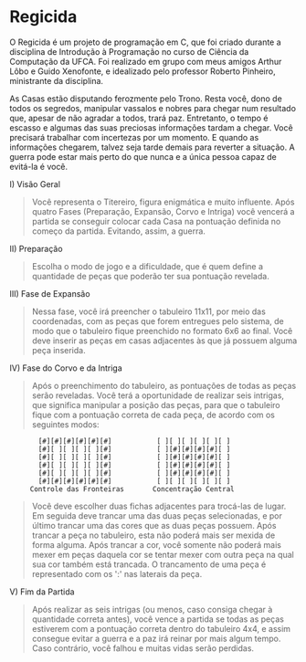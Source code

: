 # Regicida
O Regicida é um projeto de programação em C, que foi criado durante a disciplina de Introdução à Programação no curso de Ciência da Computação da UFCA. Foi realizado em grupo com meus amigos Arthur Lôbo e Guido Xenofonte, e idealizado pelo professor Roberto Pinheiro, ministrante da disciplina.

As Casas estão disputando ferozmente pelo Trono. Resta você, dono de todos os segredos, manipular vassalos e nobres para chegar num resultado que, apesar de não agradar a todos, trará paz. Entretanto, o tempo é escasso e algumas das suas preciosas informações tardam a chegar. Você precisará trabalhar com incertezas por um momento. E quando as informações chegarem, talvez seja tarde demais para reverter a situação. A guerra pode estar mais perto do que nunca e a única pessoa capaz de evitá-la é você.

I) Visão Geral
>Você representa o Titereiro, figura enigmática e muito influente. Após quatro Fases (Preparação, Expansão, Corvo e Intriga) você vencerá a partida se conseguir colocar cada Casa na pontuação definida no começo da partida. Evitando, assim, a guerra.

II) Preparação
>Escolha o modo de jogo e a dificuldade, que é quem define a quantidade de peças que poderão ter sua pontuação revelada.

III) Fase de Expansão
>Nessa fase, você irá preencher o tabuleiro 11x11, por meio das coordenadas, com as peças que forem entregues pelo sistema, de modo que o tabuleiro fique preenchido no formato 6x6 ao final. Você deve inserir as peças em casas adjacentes às que já possuem alguma peça inserida.

IV) Fase do Corvo e da Intriga
>Após o preenchimento do tabuleiro, as pontuações de todas as peças serão reveladas. Você terá a oportunidade de realizar seis intrigas, que significa manipular a posição das peças, para que o tabuleiro fique com a pontuação correta de cada peça, de acordo com os seguintes modos:

           [#][#][#][#][#][#]           [ ][ ][ ][ ][ ][ ]
           [#][ ][ ][ ][ ][#]           [ ][#][#][#][#][ ]
           [#][ ][ ][ ][ ][#]           [ ][#][#][#][#][ ]
           [#][ ][ ][ ][ ][#]           [ ][#][#][#][#][ ]
           [#][ ][ ][ ][ ][#]           [ ][#][#][#][#][ ]
           [#][#][#][#][#][#]           [ ][ ][ ][ ][ ][ ]
         Controle das Fronteiras       Concentração Central

>Você deve escolher duas fichas adjacentes para trocá-las de lugar. Em seguida deve trancar uma das duas peças selecionadas, e por último trancar uma das cores que as duas peças possuem. Após trancar a peça no tabuleiro, esta não poderá mais ser mexida de forma alguma. Após trancar a cor, você somente não poderá mais mexer em peças daquela cor se tentar mexer com outra peça na qual sua cor também está trancada.
>O trancamento de uma peça é representado com os ':' nas laterais da peça.

V) Fim da Partida
>Após realizar as seis intrigas (ou menos, caso consiga chegar à quantidade correta antes), você vence a partida se todas as peças estiverem com a pontuação correta dentro do tabuleiro 4x4, e assim consegue evitar a guerra e a paz irá reinar por mais algum tempo. Caso contrário, você falhou e muitas vidas serão perdidas.
